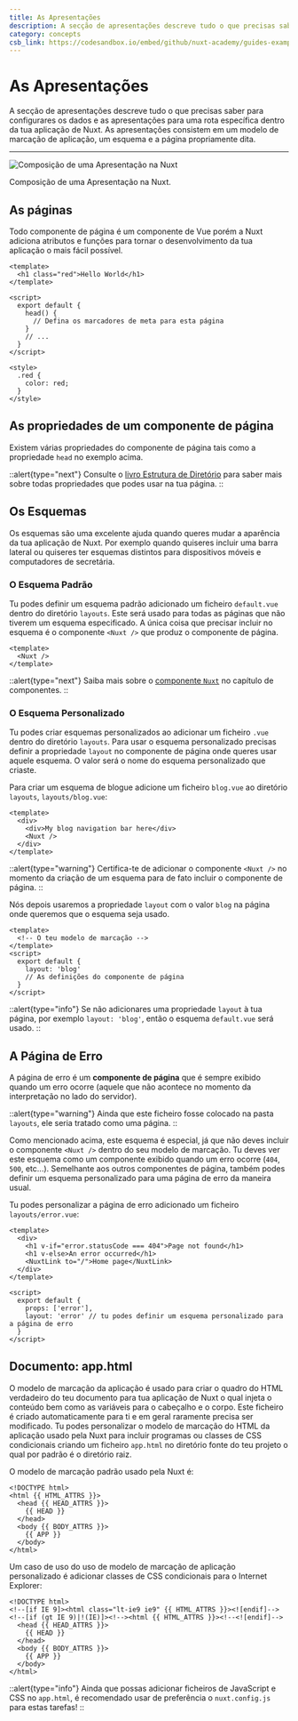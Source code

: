 ```yaml
---
title: As Apresentações
description: A secção de apresentações descreve tudo o que precisas saber para configurares os dados e as apresentações para uma rota específica dentro da tua aplicação de Nuxt. As apresentações consistem em um modelo de marcação de aplicação, um esquema e a página propriamente dita.
category: concepts
csb_link: https://codesandbox.io/embed/github/nuxt-academy/guides-examples/tree/master/02_concepts/01_views?fontsize=14&hidenavigation=1&theme=dark
---
```


# As Apresentações

A secção de apresentações descreve tudo o que precisas saber para configurares os dados e as apresentações para uma rota específica dentro da tua aplicação de Nuxt. As apresentações consistem em um modelo de marcação de aplicação, um esquema e a página propriamente dita.

---

![Composição de uma Apresentação na Nuxt](/img/docs/views.png)

Composição de uma Apresentação na Nuxt.

## As páginas

Todo componente de página é um componente de Vue porém a Nuxt adiciona atributos e funções para tornar o desenvolvimento da tua aplicação o mais fácil possível.

```html{}[pages/index.vue]
<template>
  <h1 class="red">Hello World</h1>
</template>

<script>
  export default {
    head() {
      // Defina os marcadores de meta para esta página
    }
    // ...
  }
</script>

<style>
  .red {
    color: red;
  }
</style>
```

## As propriedades de um componente de página

Existem várias propriedades do componente de página tais como a propriedade `head` no exemplo acima.

::alert{type="next"}
Consulte o [livro Estrutura de Diretório](/docs/directory-structure/nuxt) para saber mais sobre todas propriedades que podes usar na tua página.
::

## Os Esquemas

Os esquemas são uma excelente ajuda quando queres mudar a aparência da tua aplicação de Nuxt. Por exemplo quando quiseres incluir uma barra lateral ou quiseres ter esquemas distintos para dispositivos móveis e computadores de secretária.

### O Esquema Padrão

Tu podes definir um esquema padrão adicionado um ficheiro `default.vue` dentro do diretório `layouts`. Este será usado para todas as páginas que não tiverem um esquema especificado. A única coisa que precisar incluir no esquema é o componente `<Nuxt />` que produz o componente de página.

```html{}[layouts/default.vue]
<template>
  <Nuxt />
</template>
```

::alert{type="next"}
Saiba mais sobre o [componente `Nuxt`](/docs/features/nuxt-components) no capítulo de componentes.
::

### O Esquema Personalizado

Tu podes criar esquemas personalizados ao adicionar um ficheiro `.vue` dentro do diretório `layouts`. Para usar o esquema personalizado precisas definir a propriedade `layout` no componente de página onde queres usar aquele esquema. O valor será o nome do esquema personalizado que criaste.

Para criar um esquema de blogue adicione um ficheiro `blog.vue` ao diretório `layouts`, `layouts/blog.vue`:

```html{}[layouts/blog.vue]
<template>
  <div>
    <div>My blog navigation bar here</div>
    <Nuxt />
  </div>
</template>
```

::alert{type="warning"}
Certifica-te de adicionar o componente `<Nuxt />` no momento da criação de um esquema para de fato incluir o componente de página.
::

Nós depois usaremos a propriedade `layout` com o valor `blog` na página onde queremos que o esquema seja usado.

```html{}[pages/posts.vue]
<template>
  <!-- O teu modelo de marcação -->
</template>
<script>
  export default {
    layout: 'blog'
    // As definições do componente de página
  }
</script>
```

::alert{type="info"}
Se não adicionares uma propriedade `layout` à tua página, por exemplo `layout: 'blog'`, então o esquema `default.vue` será usado.
::

## A Página de Erro

A página de erro é um **componente de página** que é sempre exibido quando um erro ocorre (aquele que não acontece no momento da interpretação no lado do servidor).

::alert{type="warning"}
Ainda que este ficheiro fosse colocado na pasta `layouts`, ele seria tratado como uma página.
::

Como mencionado acima, este esquema é especial, já que não deves incluir o componente `<Nuxt />` dentro do seu modelo de marcação. Tu deves ver este esquema como um componente exibido quando um erro ocorre (`404`, `500`, etc...). Semelhante aos outros componentes de página, também podes definir um esquema personalizado para uma página de erro da maneira usual.

Tu podes personalizar a página de erro adicionado um ficheiro `layouts/error.vue`:

```html{}[layouts/error.vue]
<template>
  <div>
    <h1 v-if="error.statusCode === 404">Page not found</h1>
    <h1 v-else>An error occurred</h1>
    <NuxtLink to="/">Home page</NuxtLink>
  </div>
</template>

<script>
  export default {
    props: ['error'],
    layout: 'error' // tu podes definir um esquema personalizado para a página de erro
  }
</script>
```

## Documento: app.html

O modelo de marcação da aplicação é usado para criar o quadro do HTML verdadeiro do teu documento para tua aplicação de Nuxt o qual injeta o conteúdo bem como as variáveis para o cabeçalho e o corpo. Este ficheiro é criado automaticamente para ti e em geral raramente precisa ser modificado. Tu podes personalizar o modelo de marcação do HTML da aplicação usado pela Nuxt para incluir programas ou classes de CSS condicionais criando um ficheiro `app.html` no diretório fonte do teu projeto o qual por padrão é o diretório raiz.

O modelo de marcação padrão usado pela Nuxt é:

```html{}[app.html]
<!DOCTYPE html>
<html {{ HTML_ATTRS }}>
  <head {{ HEAD_ATTRS }}>
    {{ HEAD }}
  </head>
  <body {{ BODY_ATTRS }}>
    {{ APP }}
  </body>
</html>
```

Um caso de uso do uso de modelo de marcação de aplicação personalizado é adicionar classes de CSS condicionais para o Internet Explorer:

```html{}[app.html]
<!DOCTYPE html>
<!--[if IE 9]><html class="lt-ie9 ie9" {{ HTML_ATTRS }}><![endif]-->
<!--[if (gt IE 9)|!(IE)]><!--><html {{ HTML_ATTRS }}><!--<![endif]-->
  <head {{ HEAD_ATTRS }}>
    {{ HEAD }}
  </head>
  <body {{ BODY_ATTRS }}>
    {{ APP }}
  </body>
</html>
```

::alert{type="info"}
Ainda que possas adicionar ficheiros de JavaScript e CSS no `app.html`, é recomendado usar de preferência o `nuxt.config.js` para estas tarefas!
::
